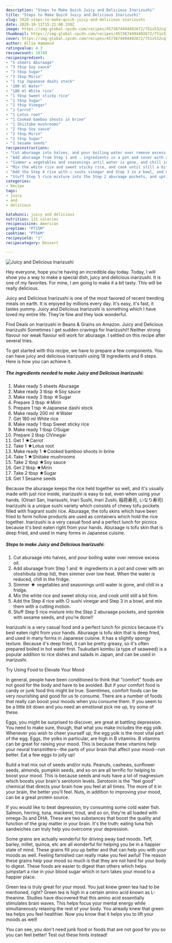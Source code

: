 ```yaml
---
description: "Steps to Make Quick Juicy and Delicious Inarizushi"
title: "Steps to Make Quick Juicy and Delicious Inarizushi"
slug: 1928-steps-to-make-quick-juicy-and-delicious-inarizushi
date: 2020-10-11T15:21:08.338Z
image: https://img-global.cpcdn.com/recipes/4573674494492672/751x532cq70/juicy-and-delicious-inarizushi-recipe-main-photo.jpg
thumbnail: https://img-global.cpcdn.com/recipes/4573674494492672/751x532cq70/juicy-and-delicious-inarizushi-recipe-main-photo.jpg
cover: https://img-global.cpcdn.com/recipes/4573674494492672/751x532cq70/juicy-and-delicious-inarizushi-recipe-main-photo.jpg
author: Allie Hammond
ratingvalue: 4.3
reviewcount: 19749
recipeingredient:
- "5 sheets Aburaage"
- "3 tbsp Soy sauce"
- "3 tbsp Sugar"
- "3 tbsp Mirin"
- "1 tsp Japanese dashi stock"
- "200 ml Water"
- "180 ml White rice"
- "1 tbsp Sweet sticky rice"
- "1 tbsp Sugar"
- "2 tbsp Vinegar"
- "1 Carrot"
- "1 Lotus root"
- "1 Cooked bamboo shoots in brine"
- "1 Shiitake mushrooms"
- "2 tbsp Soy sauce"
- "2 tbsp Mirin"
- "2 tbsp Sugar"
- "1 Sesame seeds"
recipeinstructions:
- "Cut aburaage into halves, and pour boiling water over remove excess oil."
- "Add aburaage from Step 1 and ☆ ingredients in a pot and cover with an otoshibuta (drop lid), then simmer over low heat. When the water is reduced, chill in the fridge."
- "Simmer ★ vegetables and seasonings until water is gone, and chill in a fridge."
- "Mix the white rice and sweet sticky rice, and cook until still a bit firm."
- "Add the Step 4 rice with ○ sushi vinegar and Step 3 in a bowl, and mix them with a cutting motion."
- "Stuff Step 5 rice mixture into the Step 2 aburaage pockets, and sprinkle with sesame seeds, and you&#39;re done!!"
categories:
- Recipe
tags:
- juicy
- and
- delicious

katakunci: juicy and delicious 
nutrition: 131 calories
recipecuisine: American
preptime: "PT15M"
cooktime: "PT56M"
recipeyield: "1"
recipecategory: Dessert

---
```



![Juicy and Delicious Inarizushi](https://img-global.cpcdn.com/recipes/4573674494492672/751x532cq70/juicy-and-delicious-inarizushi-recipe-main-photo.jpg)

Hey everyone, hope you're having an incredible day today. Today, I will show you a way to make a special dish, juicy and delicious inarizushi. It is one of my favorites. For mine, I am going to make it a bit tasty. This will be really delicious.

Juicy and Delicious Inarizushi is one of the most favored of recent trending meals on earth. It is enjoyed by millions every day. It's easy, it's fast, it tastes yummy. Juicy and Delicious Inarizushi is something which I have loved my entire life. They're fine and they look wonderful.

Find Deals on Inarizushi in Beans &amp; Grains on Amazon. Juicy and Delicious Inarizushi Sometimes I get sudden cravings for Inarizushi!! Neither strong flavour nor weak flavour will work for aburaage. I settled on this recipe after several tries.


To get started with this recipe, we have to prepare a few components. You can have juicy and delicious inarizushi using 18 ingredients and 6 steps. Here is how you can achieve it.

<!--inarticleads1-->

##### The ingredients needed to make Juicy and Delicious Inarizushi:

1. Make ready 5 sheets Aburaage
1. Make ready 3 tbsp ☆Soy sauce
1. Make ready 3 tbsp ☆Sugar
1. Prepare 3 tbsp ☆Mirin
1. Prepare 1 tsp ☆Japanese dashi stock
1. Make ready 200 ml ☆Water
1. Get 180 ml White rice
1. Make ready 1 tbsp Sweet sticky rice
1. Make ready 1 tbsp ○Sugar
1. Prepare 2 tbsp ○Vinegar
1. Get 1 ★Carrot
1. Take 1 ★Lotus root
1. Make ready 1 ★Cooked bamboo shoots in brine
1. Take 1 ★Shiitake mushrooms
1. Take 2 tbsp ★Soy sauce
1. Get 2 tbsp ★Mirin
1. Take 2 tbsp ★Sugar
1. Get 1 Sesame seeds


Because the aburaage keeps the rice held together so well, and it&#39;s usually made with just rice inside, inarizushi is easy to eat, even when using your hands. (Oinari San, Inarisushi, Inari Sushi, Inari Zushi, 稲荷寿司, いなり寿司) Inarizushi is a unique sushi variety which consists of chewy tofu pockets filled with fragrant sushi rice. Aburaage, the tofu skins which have been fried to form hollow products are used as containers which hold the rice together. Inarizushi is a very casual food and a perfect lunch for picnics because it&#39;s best eaten right from your hands. Aburaage is tofu skin that is deep fried, and used in many forms in Japanese cuisine. 

<!--inarticleads2-->

##### Steps to make Juicy and Delicious Inarizushi:

1. Cut aburaage into halves, and pour boiling water over remove excess oil.
1. Add aburaage from Step 1 and ☆ ingredients in a pot and cover with an otoshibuta (drop lid), then simmer over low heat. When the water is reduced, chill in the fridge.
1. Simmer ★ vegetables and seasonings until water is gone, and chill in a fridge.
1. Mix the white rice and sweet sticky rice, and cook until still a bit firm.
1. Add the Step 4 rice with ○ sushi vinegar and Step 3 in a bowl, and mix them with a cutting motion.
1. Stuff Step 5 rice mixture into the Step 2 aburaage pockets, and sprinkle with sesame seeds, and you&#39;re done!!


Inarizushi is a very casual food and a perfect lunch for picnics because it&#39;s best eaten right from your hands. Aburaage is tofu skin that is deep fried, and used in many forms in Japanese cuisine. It has a slightly spongy texture. Because it&#39;s deep fried, it can be pretty greasy, so it&#39;s often prepared boiled in hot water first. Tsukudani kombu (a type of seaweed) is a popular addition to rice dishes and salads in Japan, and can be used in inarizushi. 

Try Using Food to Elevate Your Mood


In general, people have been conditioned to think that "comfort" foods are not good for the body and have to be avoided. But if your comfort food is candy or junk food this might be true. Soemtimes, comfort foods can be very nourishing and good for us to consume. There are a number of foods that really can boost your moods when you consume them. If you seem to be a little bit down and you need an emotional pick me up, try some of these.

Eggs, you might be surprised to discover, are great at battling depression. You need to make sure, though, that what you make includes the egg yolk. Whenever you wish to cheer yourself up, the egg yolk is the most vital part of the egg. Eggs, the yolks in particular, are high in B vitamins. B vitamins can be great for raising your mood. This is because these vitamins help your neural transmitters--the parts of your brain that affect your mood--run better. Eat a few eggs to jolly up!

Build a trail mix out of seeds and/or nuts. Peanuts, cashews, sunflower seeds, almonds, pumpkin seeds, and so on are all terrific for helping to boost your mood. This is because seeds and nuts have a lot of magnesium which boosts your brain's serotonin levels. Serotonin is the "feel good" chemical that directs your brain how you feel at all times. The more of it in your brain, the better you'll feel. Nuts, in addition to improving your mood, can be a great protein source.

If you would like to beat depression, try consuming some cold water fish. Salmon, herring, tuna, mackerel, trout, and so on, they're all loaded with omega-3s and DHA. These are two substances that boost the quality and function of the gray matter in your brain. It's the truth: eating tuna fish sandwiches can truly help you overcome your depression. 

Some grains are actually wonderful for driving away bad moods. Teff, barley, millet, quinoa, etc are all wonderful for helping you be in a happier state of mind. These grains fill you up better and that can help you with your moods as well. Feeling famished can really make you feel awful! The reason these grains help your mood so much is that they are not hard for your body to digest. These foods are easier to digest than others which helps jumpstart a rise in your blood sugar which in turn takes your mood to a happier place.

Green tea is truly great for your mood. You just knew green tea had to be mentioned, right? Green tea is high in a certain amino acid known as L-theanine. Studies have discovered that this amino acid essentially stimulates brain waves. This helps focus your mental energy while simultaneously relaxing the rest of your body. You already knew that green tea helps you feel healthier. Now you know that it helps you to lift your moods as well!

You can see, you don't need junk food or foods that are not good for you so you can feel better! Test out  these hints  instead!

